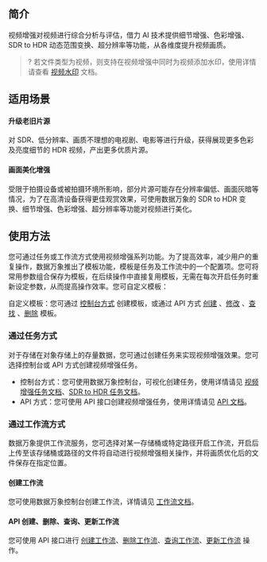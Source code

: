 ## 简介

视频增强对视频进行综合分析与评估，借力 AI 技术提供细节增强、色彩增强、SDR to HDR 动态范围变换、超分辨率等功能，从各维度提升视频画质。

>? 若文件类型为视频，则支持在视频增强中同时为视频添加水印，使用详情请查看 [视频水印](https://intl.cloud.tencent.com/document/product/1045/43606) 文档。
>

## 适用场景

#### 升级老旧片源

对 SDR、低分辨率、画质不理想的电视剧、电影等进行升级，获得展现更多色彩及亮度细节的 HDR 视频，产出更多优质片源。

#### 画面美化增强

受限于拍摄设备或被拍摄环境所影响，部分片源可能存在分辨率偏低、画面灰暗等情况，为了在高清设备获得更佳观赏效果，可使用数据万象的 SDR to HDR 变换、细节增强、色彩增强、超分辨率等功能对视频进行美化。


## 使用方法

您可通过任务或工作流方式使用视频增强系列功能。为了提高效率，减少用户的重复操作，数据万象推出了模板功能，模板是任务及工作流中的一个配置项。您可将常用参数组合保存为模板，在后续操作中直接复用模板，无需在每次开启任务时重新设定参数，从而提高操作效率。您可自定义模板：

自定义模板：您可通过 [控制台方式](https://intl.cloud.tencent.com/document/product/1045/43606) 创建模板，或通过 API 方式 [创建](https://intl.cloud.tencent.com/document/product/1045/49915) 、[修改](https://intl.cloud.tencent.com/document/product/1045/49929) 、[查找](https://intl.cloud.tencent.com/document/product/1045/49919) 、[删除](https://intl.cloud.tencent.com/document/product/1045/49918) 模板。


### 通过任务方式

对于存储在对象存储上的存量数据，您可通过创建任务来实现视频增强效果。您可选择控制台或 API 方式创建视频增强任务。

- 控制台方式：您可使用数据万象控制台，可视化创建任务，使用详情请见 [视频增强任务文档](https://intl.cloud.tencent.com/document/product/1045/43605)、[SDR to HDR 任务文档](https://intl.cloud.tencent.com/document/product/1045/43605)。
- API 方式：您可使用 API 接口创建视频增强任务，使用详情请见 [API 文档](https://intl.cloud.tencent.com/document/product/1045/48944)。


### 通过工作流方式

数据万象提供工作流服务，您可选择对某一存储桶或特定路径开启工作流，开启后上传至该存储桶或路径的文件将自动进行视频增强相关操作，并将画质优化后的文件保存在指定位置。

#### 创建工作流

您可使用数据万象控制台创建工作流，详情请见 [工作流文档](https://intl.cloud.tencent.com/document/product/1045/43604)。

#### API 创建、删除、查询、更新工作流

您可使用 API 接口进行 [创建工作流](https://intl.cloud.tencent.com/document/product/1045/43733)、[删除工作流](https://intl.cloud.tencent.com/document/product/1045/43734)、[查询工作流](https://intl.cloud.tencent.com/document/product/1045/50339)、[更新工作流](https://intl.cloud.tencent.com/document/product/1045/43738) 操作。

